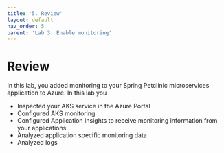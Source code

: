 ```yaml
---
title: '5. Review'
layout: default
nav_order: 5
parent: 'Lab 3: Enable monitoring'
---
```


# Review

In this lab, you added monitoring to your Spring Petclinic microservices application to Azure. In this lab you

- Inspected your AKS service in the Azure Portal
- Configured AKS monitoring
- Configured Application Insights to receive monitoring information from your applications
- Analyzed application specific monitoring data
- Analyzed logs